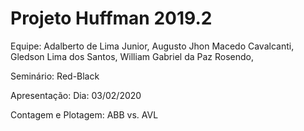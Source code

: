 # Projeto Huffman 2019.2

Equipe: Adalberto de Lima Junior,
	Augusto Jhon Macedo Cavalcanti,
	Gledson Lima dos Santos,
	William Gabriel da Paz Rosendo,

Seminário: Red-Black

Apresentação: Dia: 03/02/2020

Contagem e Plotagem: ABB vs. AVL
